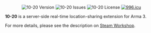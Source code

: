 <p align="center">
    <img src="https://img.shields.io/github/release-pre/Qxxcn/10-20.svg?style=flat-square" alt="10-20 Version">
    <img src="https://img.shields.io/github/issues/Qxxcn/10-20.svg?style=flat-square" alt="10-20 Issues">
    <img src="https://img.shields.io/github/license/Qxxcn/10-20.svg?style=flat-square" alt="10-20 License">
    <a href="https://996.icu"><img src="https://img.shields.io/badge/link-996.icu-red.svg?style=flat-square" alt="996.icu" /></a>
</p>

**10-20** is a server-side real-time location-sharing extension for Arma 3.

For more details, please see the description on <a href="https://steamcommunity.com/sharedfiles/filedetails/?id=1368691472">Steam Workshop</a>.
